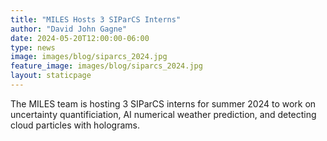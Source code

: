 ```yaml
---
title: "MILES Hosts 3 SIParCS Interns"
author: "David John Gagne"
date: 2024-05-20T12:00:00-06:00
type: news
image: images/blog/siparcs_2024.jpg
feature_image: images/blog/siparcs_2024.jpg
layout: staticpage
---
```


The MILES team is hosting 3 SIParCS interns for summer 2024 to work on uncertainty quantificiation, AI numerical weather prediction, and detecting cloud particles with holograms. 


